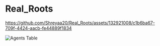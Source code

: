 ﻿# Real_Roots

https://github.com/Shreyaa20/Real_Roots/assets/132921008/c1b6ba67-709f-4424-aacb-fe44889f1834

<img src="https://github.com/Shreyaa20/Real_Roots/assets/132921008/ac13a4b5-3188-4a39-956c-450a8cf1e2c9)" alt="Agents Table">


